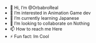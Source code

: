 - 👋 Hi, I’m @OrbabroReal
- 👀 I’m interested in Animation Game dev
- 🌱 I’m currently learning Japanese
- 💞️ I’m looking to collaborate on Nothing 
- 📫 How to reach me Here
- ⚡ Fun fact: Im Cool

<!---
OrbabroReal/OrbabroReal is a ✨ special ✨ repository because its `README.md` (this file) appears on your GitHub profile.
You can click the Preview link to take a look at your changes.
--->
